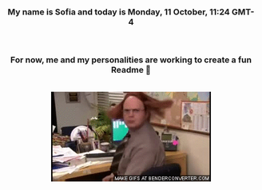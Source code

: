 


<div align="center">
<h3 >My name is Sofia and today is Monday, 11 October, 11:24 GMT-4</h3><br>
<h3 >For now, me and my personalities are working to create a fun Readme 👋
</h3><br>
<img src='img/dwight.gif' alt='working...'/>
</div>
